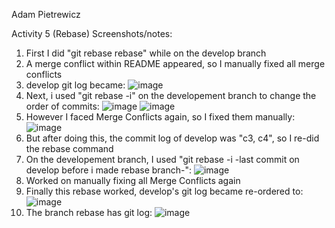 Adam Pietrewicz 

Activity 5 (Rebase) Screenshots/notes:
1. First I did "git rebase rebase" while on the develop branch
2. A merge conflict within README appeared, so I manually fixed all merge conflicts
3. develop git log became: ![image](https://user-images.githubusercontent.com/60241038/133941127-df8aeead-60d1-4f6b-afad-f8448865c559.png)
4. Next, i used "git rebase -i" on the developement branch to change the order of commits: 
![image](https://user-images.githubusercontent.com/60241038/133941206-ae459931-9926-44d1-877a-69259fc6fcd5.png)
![image](https://user-images.githubusercontent.com/60241038/133941208-745d5a41-1968-4f57-9105-7432d6043f92.png)
5. However I faced Merge Conflicts again, so I fixed them manually: ![image](https://user-images.githubusercontent.com/60241038/133941225-429cbf67-ea7d-4b8d-9f8c-4173cd2107f3.png)
6. But after doing this, the commit log of develop was "c3, c4", so I re-did the rebase command
7. On the developement branch, I used "git rebase -i -last commit on develop before i made rebase branch-": ![image](https://user-images.githubusercontent.com/60241038/133941350-68951406-0f7a-4e0a-87ba-04d52fcecb67.png)
8. Worked on manually fixing all Merge Conflicts again
9. Finally this rebase worked, develop's git log became re-ordered to: ![image](https://user-images.githubusercontent.com/60241038/133941370-e92dfb0e-c9d2-4bfc-80f2-8a97251d1e6a.png)
10. The branch rebase has git log: ![image](https://user-images.githubusercontent.com/60241038/133941383-1e4e530f-2657-4a8f-ac8a-1e2114f0fdd0.png)
